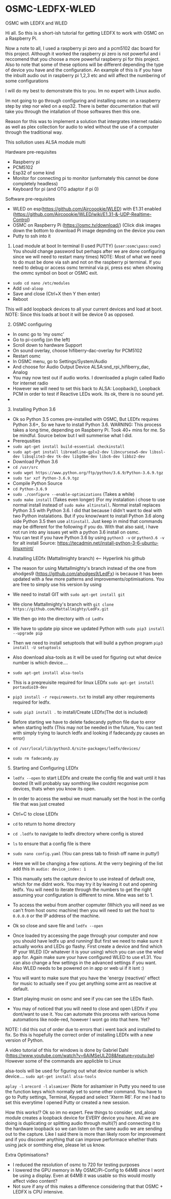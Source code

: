 # OSMC-LEDFX-WLED
OSMC with LEDFX and WLED

Hi all. So this is a short-ish tutorial for getting LEDFX to work with OSMC on a Raspberry Pi.

Now a note to all, I used a raspberry pi zero and a pcm5102 dac board for this project. Although it worked the raspberry pi zero is not powerful and i reccomend that you choose a more powerful raspberry pi for this project. 
Also to note that some of these options will be different depending the type of device you have and the configuration. An example of this is if you have the inbuilt audio out in raspberry pi 1,2,3 etc and will affect the numbering of some configurations

I will do my best to demonstrate this to you. Im no expert with Linux audio.

Im not going to go through configuring and installing osmc on a raspberry step by step nor wled on a esp32. There is better documentation that will take you through the intallation of those softwares then this one.

Reason for this was to implement a solution that intergrates internet radaio as well as plex collection for audio to wled without the use of a computer through the traditional way.

This sollution uses ALSA module multi

Hardware pre-requisites
* Raspberry pi
* PCM5102
* Esp32 of some kind
* Monitor for connecting pi to monitor (unfornately this cannot be done completely headless)
* Keyboard for pi (and OTG adaptor if pi 0)



Software pre-requisites
* WLED on esp(https://github.com/Aircoookie/WLED) with E1.31 enabled (https://github.com/Aircoookie/WLED/wiki/E1.31-&-UDP-Realtime-Control)
* OSMC on Raspberry Pi (https://osmc.tv/download/) (Click disk images down the bottom to download Pi image depnding on the device you own
* Putty to ssh into it


1. Load module at boot
In terminal (I used PUTTY)
(`user:osmc\pass:osmc`) You should change password but perhaps after we are done configuring since we will need to restart many times)
NOTE: Most of what we need to do must be done via ssh and not on the raspberry pi terminal. If you need to debug or access osmc terminal via pi, press esc when showing the ommc symbol on boot or OSMC exit.
* `sudo cd nano /etc/modules`
* Add `snd-aloop`
* Save and close (Ctrl+X then Y then enter)
* Reboot

This will add loopback devices to all your current devices and load at boot. 
NOTE: Since this loads at boot it will be device 0 as opposed.

2. OSMC configuring
* In osmc go to ‘my osmc’
* Go to pi-config (on the left)
* Scroll down to hardware Support
* On sound overlay, choose hifiberry-dac-overlay for PCM5102
* Restart osmc
* In OSMC menu, go to Settings/System/Audio
* And choose for Audio Output Device ALSA:snd_rpi_hifiberry_dac, Analog
* You may now test out if audio works. I downloaded a plugin called Radio for internet radio
* However we will need to set this back to ALSA: Loopback(), Loopback PCM in order to test if Reactive LEDs work. Its ok, there is no sound yet.
* 

3. Installing Python 3.6
* Ok so Python 3.5 comes pre-installed with OSMC, But LEDfx requires Python 3.6+, So we have to install Python 3.6. 
WARNING: This process takes a long time, depending on Raspberry Pi. Took 40+ mins for me. So be mindful.
Source below but I will summerise what I did.
* Prerequsities
* `sudo apt-get install build-essential checkinstall`
* `sudo apt-get install libreadline-gplv2-dev libncursesw5-dev libssl-dev libsqlite3-dev tk-dev libgdbm-dev libc6-dev libbz2-dev`
* Download Python 3.6
* `cd /usr/src`
* `sudo wget https://www.python.org/ftp/python/3.6.9/Python-3.6.9.tgz`
* `sudo tar xzf Python-3.6.9.tgz`
* Compile Python Source
* `cd Python-3.6.9`
* `sudo ./configure --enable-optimizations` (Takes a while)
* `sudo make install` (Takes even longer) (For my instalation i chose to use normal install instead of `sudo make altinstall`. Normal install replaces Python 3.5 with Python 3.6. I did that because I didn't want to deal with two Python instalations. But if you know/want to install Python 3.6 along side Python 3.5 then use `altinstall`. Just keep in mind that commands may be different for the following if you do. With that also said, i have not run into any issues yet with a python 3.6 install on osmc.
* You can test if you have Python 3.6 by using `python3 -v` or `python3.6 -v` for alt install
Source: https://tecadmin.net/install-python-3-6-ubuntu-linuxmint/


4. Inatalling LEDfx (Mattallmighty branch) <-- Hyperlink his github
* The reason for using Mattallmighty's branch instead of the one from ahodges9 (https://github.com/ahodges9/LedFx) is because it has been updated with a few more patterns and improvements/optimisations. You are free to simply use his version by using 
* We need to install GIT with `sudo apt-get install git`
* We clone Mattallmighty's branch with `git clone https://github.com/Mattallmighty/LedFx.git`
* We then go into the directory with `cd LedFx`

* We have to update pip since we updated Python with `sudo pip3 install --upgrade pip`
* Then we need to install setuptools that will build a python program `pip3 install -U setuptools`
* Also download alsa-tools as it will be used for figuring out what device number is which device....
* `sudo apt-get install alsa-tools`
* This is a preqreuisite required for linux LEDfx `sudo apt-get install portaudio19-dev`
* `pip3 install -r requirements.txt` to install any other requirements required for ledfx.
* `sudo pip3 install .` to install/Create LEDfx(The dot is included)

* Before starting we have to delete fadecandy python file due to error when starting ledfx (This may not be needed in the future, You can test with simply trying to launch ledfx and looking if fadecandy.py causes an error)
* `cd /usr/local/lib/python3.6/site-packages/ledfx/devices/`
* `sudo rm fadecandy.py`

5. Starting and Configuring LEDfx
* `ledfx --open` to start LEDfx and create the config file and wait until it has booted (It will probably say somthing like couldnt recgonise pcm devices, thats when you know its open.
* In order to access the webui we must manually set the host in the config file that was just created
* Ctrl+C to close LEDfx
* `cd` to return to home directory
* `cd .ledfx` to navigate to ledfx directory where config is stored
* `ls` to ensure that a config file is there
* `sudo nano config.yaml` (You can press tab to finish off name in putty!) 
* Here we will be changing a few options. At the verry begining of the list add this in 
`audio:
  device_index: 1`
* This manually sets the capture device to use instead of default one, which for me didnt work. You may try it by leaving it out and opening ledfx. You will need to iterate through the numbers to get the right assuming your configuration is different to mine. Mine was set to 1. 
* To access the webui from another copmuter (Which you will need as we can't from host osmc machine) then you will need to set the host to `0.0.0.0` or the IP address of the machine.
* Ok so close and save file and `ledfx --open`
* Once loaded try accessing the page through your computer and now you should have ledfx up and running! But first we need to make sure it actually works and LEDs go flashy. First create a device and find which IP your WLED (Or whatever it is your using) which you can use the wled app for. Again make sure your have configured WLED to use e1.31. You can also change a few settings in the advanced settings if you want. Also WLED needs to be powered on in app or web ui if it isnt :)
* You will want to make sure that you have the 'energy (reactive)' effect for music to actually see if you get anything some arnt as reactive at default. 
* Start playing music on osmc and see if you can see the LEDs flash.

* You may of noticed that you will need to close and open LEDfx if you dont/want to use it. You can automate this process with various home automations like node-red, however I wont go into that here. Yet?



NOTE: I did this out of order due to errors that i went back and installed to fix. So this is hopefully the correct order of installing LEDfx with a new version of Python.

A video tutorial of this for windows is done by Gabriel Dahl (https://www.youtube.com/watch?v=6AiMSeULZ08&feature=youtu.be)
However some of the commands are applicble to Linux

alsa-tools will be used for figuring out what device number is which device....
`sudo apt-get install alsa-tools`

`aplay -l`
`arecord -l`
`alsamixer` (Note for aslsamixer in Putty you need to use the function keys which normally set to some other command. You have to go to Putty settings, Terminal, Keypad and select 'Xterm R6'. For me I had to set this everytime I opened Putty or created a new session.

How this works!?
Ok so im no expert.
Few things to consider, snd_aloop module creates a loopback device for EVERY device you have. All we are doing is duplicating or splitting audio through multi(?) and connecting it to the hardware loopback so we can listen on the same audio we are sending out to the capture.
Like I said there is more than likely room for improvement and if you discover anything that can improve performace whether thats using jack or somthing else, please let us know.

Extra Optimisations?
* I reduced the resolution of osmc to 720 for testing purposes
* I lowered the GPU memory in My OSMC/Pi-Config to 64MB since I wont be using a display. Even at 64MB it was usable so this would mostly affect video content?
* Not sure if any of this makes a difference considering that that OSMC + LEDFX is CPU intensive.
